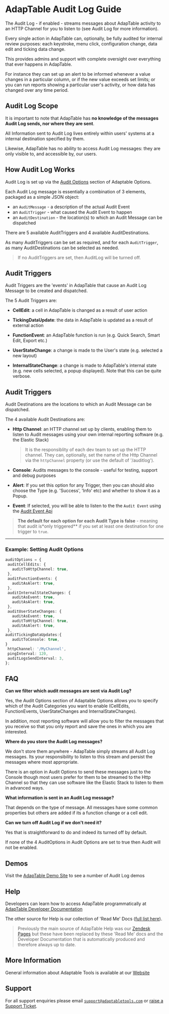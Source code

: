# AdapTable Audit Log Guide

The Audit Log - if enabled - streams messages about AdapTable activity to an HTTP Channel for you to listen to (see Audit Log for more information).

Every single action in AdapTable can, optionally, be fully audited for internal review purposes: each keystroke, menu click, configuration change, data edit and ticking data change.

This provides admins and support with complete oversight over everything that ever happens in AdapTable.

For instance they can set up an alert to be informed whenever a value changes in a particular column, or if the new value exceeds set limits; or you can run reports showing a particular user's activity, or how data has changed over any time period.

## Audit Log Scope

It is important to note that AdapTable has **no knowledge of the messages Audit Log sends, nor where they are sent**.  

All Information sent to Audit Log lives entirely within users' systems at a internal destination specified by them.

Likewise, AdapTable has no ability to access Audit Log messages: they are only visible to, and accessible by, our users.​​

## How Audit Log Works

Audit Log is set up via the [Audit Options](https://api.adaptabletools.com/interfaces/_src_adaptableoptions_auditoptions_.auditoptions.html) section of Adaptable Options.

Each Audit Log message is essentially a combination of 3 elements, packaged as a simple JSON object:

- an `AuditMessage` - a description of the actual Audit Event
- an `AuditTrigger` - what caused the Audit Event to happen
- an `AuditDestination` - the location(s) to which an Audit Message can be dispatched

There are 5 available AuditTriggers and 4 available AuditDestinations.

As many AuditTriggers can be set as required, and for each `AuditTrigger`, as many AuditDestinations can be selected as needed.

> If no AuditTriggers are set, then AuditLog will be turned off.

## Audit Triggers

Audit Triggers are the 'events' in AdapTable that cause an Audit Log Message to be created and dispatched.

The 5 Audit Triggers are:

- **CellEdit**: a cell in AdapTable is changed as a result of user action

- **TickingDataUpdate**: the data in AdapTable is updated as a result of external action

- **FunctionEvent**: an AdapTable function is run (e.g. Quick Search, Smart Edit, Export etc.)

- **UserStateChange**: a change is made to the User's state (e.g. selected a new layout)

- **InternalStateChange**: a change is made to AdapTable's internal state (e.g. new cells selected, a popup displayed). Note that this can be quite verbose.

## Audit Triggers

Audit Destinations are the locations to which an Audit Message can be dispatched.

The 4 available Audit Destinations are:

- **Http Channel**: an HTTP channel set up by clients, enabling them to listen to Audit messages using your own internal reporting software (e.g. the Elastic Stack)
  
  > It is the responsiblity of each dev team to set up the HTTP channel.  They can, optionally, set the name of the Http Channel via the `httpChannel` property (or use the default of '/auditlog').

- **Console**: Audits messages to the console - useful for testing, support and debug purposes

- **Alert**: If you set this option for any Trigger, then you can should also choose the Type (e.g. 'Success', 'Info' etc) and whether to show it as a Popup.

- **Event**: If selected, you will be able to listen to the the `Audit Event` using the [Audit Event Api](https://api.adaptabletools.com/interfaces/_src_api_auditeventapi_.auditeventapi.html)

> **The default for each option for each Audit Type is false** - meaning that audit is*only triggered** if you set at least one destination for one trigger to `true`.

--------------

### Example: Setting Audit Options

```ts
auditOptions = {
 auditCellEdits: {
   auditToHttpChannel: true,
 },
 auditFunctionEvents: {
   auditAsAlert: true,
 },
 auditInternalStateChanges: {
   auditAsEvent: true,
   auditAsAlert: true,
 },
 auditUserStateChanges: {
   auditAsEvent: true,
   auditToHttpChannel: true,
   auditAsAlert: true,
 },
auditTickingDataUpdates:{
   auditToConsole: true,
}
 httpChannel: '/MyChannel',
 pingInterval: 120,
 auditLogsSendInterval: 3,
};

```

## FAQ

**Can we filter which audit messages are sent via Audit Log?**

Yes, the Audit Options section of Adaptable Options allows you to specify which of the Audit Categories you want to enable (CellEdits, FunctionEvents, UserStateChanges and InternalStateChanges).

In addition, most reporting software will allow you to filter the messages that you receive so that you only report and save the ones in which you are interested.

**Where do you store the Audit Log messages?**

We don't store them anywhere - AdapTable simply streams all Audit Log messages. Its your responsibility to listen to this stream and persist the messages where most appropriate.

There is an option in Audit Options to send these messages just to the Console though most users prefer for them to be streamed to the Http Channel so that they can use software like the Elastic Stack to listen to them in advanced ways.

**What information is sent in an Audit Log message?**

That depends on the type of message. All messages have some common properties but others are added if its a function change or a cell edit.

**Can we turn off Audit Log if we don't need it?**

Yes that is straightforward to do and indeed its turned off by default. 

If none of the 4 AuditOptions in Audit Options are set to true then Audit will not be enabled.


## Demos

Visit the [AdapTable Demo Site](https://demo.adaptabletools.com/auditlog) to see a number of Audit Log demos

## Help

Developers can learn how to access AdapTable programmatically at [AdapTable Developer Documentation](https://api.adaptabletools.com) 

The other source for Help is our collection of 'Read Me' Docs ([full list here](https://github.com/AdaptableTools/adaptable/blob/master/packages/adaptable/readme/readme-list.md)).

> Previously the main source of AdapTable Help was our [Zendesk Pages](https://adaptabletools.zendesk.com/hc/en-us/articles/360007083017-Help-) but these have been replaced by these 'Read Me' docs and the Developer Documentation that is automatically produced and therefore always up to date.

## More Information

General information about Adaptable Tools is available at our [Website](http://www.adaptabletools.com) 

## Support

For all support enquiries please email [`support@adaptabletools.com`](mailto:support@adaptabletools.com) or [raise a Support Ticket](https://adaptabletools.zendesk.com/hc/en-us/requests/new).
